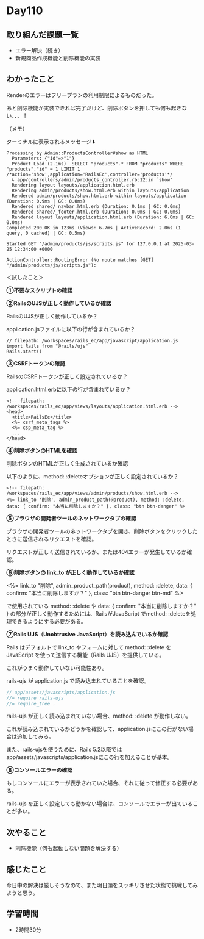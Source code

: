 # Day110
## 取り組んだ課題一覧
- エラー解決（続き）
- 新規商品作成機能と削除機能の実装
## わかったこと
Renderのエラーはフリープランの利用制限によるものだった。
 
あと削除機能が実装できれば完了だけど、削除ボタンを押しても何も起きない、、、！
 
（メモ）
 
ターミナルに表示されるメッセージ⬇︎

```
Processing by Admin::ProductsController#show as HTML
  Parameters: {"id"=>"1"}
  Product Load (2.1ms)  SELECT "products".* FROM "products" WHERE "products"."id" = 1 LIMIT 1 /*action='show',application='RailsEc',controller='products'*/
  ↳ app/controllers/admin/products_controller.rb:12:in `show'
  Rendering layout layouts/application.html.erb
  Rendering admin/products/show.html.erb within layouts/application
  Rendered admin/products/show.html.erb within layouts/application (Duration: 0.9ms | GC: 0.0ms)
  Rendered shared/_navbar.html.erb (Duration: 0.1ms | GC: 0.0ms)
  Rendered shared/_footer.html.erb (Duration: 0.0ms | GC: 0.0ms)
  Rendered layout layouts/application.html.erb (Duration: 6.0ms | GC: 0.0ms)
Completed 200 OK in 123ms (Views: 6.7ms | ActiveRecord: 2.0ms (1 query, 0 cached) | GC: 0.5ms)

Started GET "/admin/products/js/scripts.js" for 127.0.0.1 at 2025-03-25 12:34:00 +0000
  
ActionController::RoutingError (No route matches [GET] "/admin/products/js/scripts.js"):
```
 
＜試したこと＞
 
**①不要なスクリプトの確認**
 
**②RailsのUJSが正しく動作しているか確認**
 
RailsのUJSが正しく動作しているか？
 
application.jsファイルに以下の行が含まれているか？
 
``` 
// filepath: /workspaces/rails_ec/app/javascript/application.js
import Rails from "@rails/ujs"
Rails.start()
```
 
**③CSRFトークンの確認**
 
RailsのCSRFトークンが正しく設定されているか？
 
application.html.erbに以下の行が含まれているか？
 
```
<!-- filepath: /workspaces/rails_ec/app/views/layouts/application.html.erb -->
<head>
  <title>RailsEc</title>
  <%= csrf_meta_tags %>
  <%= csp_meta_tag %>
  ...
</head>
```
 
**④削除ボタンのHTMLを確認**

削除ボタンのHTMLが正しく生成されているか確認
 
以下のように、method: :deleteオプションが正しく設定されているか？
 
```
<!-- filepath: /workspaces/rails_ec/app/views/admin/products/show.html.erb -->
<%= link_to '削除', admin_product_path(@product), method: :delete, data: { confirm: "本当に削除しますか？" }, class: "btn btn-danger" %>
```
 
**⑤ブラウザの開発者ツールのネットワークタブの確認**
 
ブラウザの開発者ツールのネットワークタブを開き、削除ボタンをクリックしたときに送信されるリクエストを確認。
 
リクエストが正しく送信されているか、または404エラーが発生しているか確認。
 
**⑥削除ボタンの link_to が正しく動作しているか確認**

<%= link_to "削除", admin_product_path(product), method: :delete, data: { confirm: "本当に削除しますか？" }, class: "btn btn-danger btn-md" %> 
 
で使用されている method: :delete や data: { confirm: "本当に削除しますか？" } の部分が正しく動作するためには、RailsがJavaScript でmethod: :deleteを処理できるようにする必要がある。
 
**⑦Rails UJS（Unobtrusive JavaScript）を読み込んでいるか確認**
 
Rails はデフォルトで link_to やフォームに対して method: :delete を JavaScript を使って送信する機能（Rails UJS）を提供している。
 
これがうまく動作していない可能性あり。
 
rails-ujs が application.js で読み込まれていることを確認。
 
``` javascript
// app/assets/javascripts/application.js
//= require rails-ujs
//= require_tree .

```
  
rails-ujs が正しく読み込まれていない場合、method: :delete が動作しない。
 
これが読み込まれているかどうかを確認して、application.jsにこの行がない場合は追加してみる。
 
また、rails-ujsを使うために、Rails 5.2以降ではapp/assets/javascripts/application.jsにこの行を加えることが基本。
 
**⑧コンソールエラーの確認**
 
もしコンソールにエラーが表示されていた場合、それに従って修正する必要がある。
 
rails-ujs を正しく設定しても動かない場合は、コンソールでエラーが出ていることが多い。
## 次やること
- 削除機能（何も起動しない問題を解決する）
## 感じたこと
今日中の解決は厳しそうなので、また明日頭をスッキリさせた状態で挑戦してみようと思う。
## 学習時間
- 2時間30分
